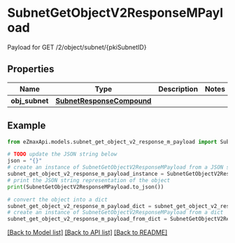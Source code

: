 # SubnetGetObjectV2ResponseMPayload

Payload for GET /2/object/subnet/{pkiSubnetID}

## Properties

Name | Type | Description | Notes
------------ | ------------- | ------------- | -------------
**obj_subnet** | [**SubnetResponseCompound**](SubnetResponseCompound.md) |  | 

## Example

```python
from eZmaxApi.models.subnet_get_object_v2_response_m_payload import SubnetGetObjectV2ResponseMPayload

# TODO update the JSON string below
json = "{}"
# create an instance of SubnetGetObjectV2ResponseMPayload from a JSON string
subnet_get_object_v2_response_m_payload_instance = SubnetGetObjectV2ResponseMPayload.from_json(json)
# print the JSON string representation of the object
print(SubnetGetObjectV2ResponseMPayload.to_json())

# convert the object into a dict
subnet_get_object_v2_response_m_payload_dict = subnet_get_object_v2_response_m_payload_instance.to_dict()
# create an instance of SubnetGetObjectV2ResponseMPayload from a dict
subnet_get_object_v2_response_m_payload_from_dict = SubnetGetObjectV2ResponseMPayload.from_dict(subnet_get_object_v2_response_m_payload_dict)
```
[[Back to Model list]](../README.md#documentation-for-models) [[Back to API list]](../README.md#documentation-for-api-endpoints) [[Back to README]](../README.md)


